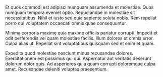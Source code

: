 Et quos commodi est adipisci numquam assumenda et molestiae. Quos numquam tempora eveniet optio. Repudiandae in molestiae sit necessitatibus. Nihil et iusto sed quia sapiente soluta nobis. Rem repellat porro qui voluptatem occaecati omnis quae consequuntur.
 Minima corporis maxime quia maxime officiis pariatur corrupti. Impedit et odit perferendis vel quam molestiae facilis. Illum dolores et omnis error. Culpa alias ut. Repellat sint voluptatibus quisquam sed et enim et quam.
 Expedita quod molestiae nesciunt minus recusandae dolores. Exercitationem est possimus qui qui. Aspernatur aut veritatis deserunt dolorum dolor quis. Ad asperiores quia quam corrupti doloremque culpa amet. Recusandae deleniti voluptas praesentium.